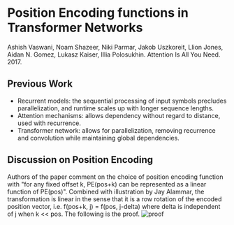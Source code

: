 # Position Encoding functions in Transformer Networks
Ashish Vaswani, Noam Shazeer, Niki Parmar, Jakob Uszkoreit, Llion Jones, Aidan N. Gomez, Lukasz Kaiser, Illia Polosukhin. Attention Is All You Need. 2017. 

## Previous Work
- Recurrent models: the sequential processing of input symbols precludes parallelization, and runtime scales up with longer sequence lengths. 
- Attention mechanisms: allows dependency without regard to distance, used with recurrence.  
- Transformer network: allows for parallelization, removing recurrence and convolution while maintaining global dependencies. 

## Discussion on Position Encoding
Authors of the paper comment on the choice of position encoding function with "for any fixed offset k, PE(pos+k) can be represented as a linear function of PE(pos)". Combined with illustration by Jay Alammar, the transformation is linear in the sense that it is a row rotation of the encoded position vector, i.e. f(pos+k, j) = f(pos, j-delta) where delta is independent of j when k << pos. 
The following is the proof.
![proof](./proof.jpg "proof")

